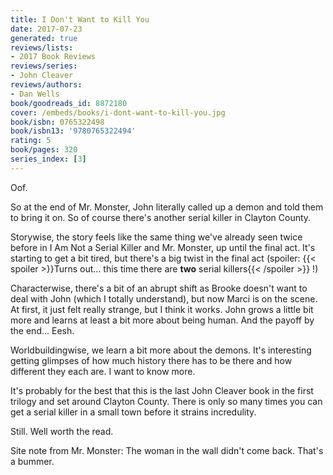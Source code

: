 ```yaml
---
title: I Don't Want to Kill You
date: 2017-07-23
generated: true
reviews/lists:
- 2017 Book Reviews
reviews/series:
- John Cleaver
reviews/authors:
- Dan Wells
book/goodreads_id: 8872180
cover: /embeds/books/i-dont-want-to-kill-you.jpg
book/isbn: 0765322498
book/isbn13: '9780765322494'
rating: 5
book/pages: 320
series_index: [3]
---
```

Oof.  

So at the end of Mr. Monster, John literally called up a demon and told them to bring it on. So of course there's another serial killer in Clayton County.  

<!--more-->

Storywise, the story feels like the same thing we've already seen twice before in I Am Not a Serial Killer and Mr. Monster, up until the final act. It's starting to get a bit tired, but there's a big twist in the final act (spoiler:  {{< spoiler >}}Turns out... this time there are **two** serial killers{{< /spoiler >}}  !)  

Characterwise, there's a bit of an abrupt shift as Brooke doesn't want to deal with John (which I totally understand), but now Marci is on the scene. At first, it just felt really strange, but I think it works. John grows a little bit more and learns at least a bit more about being human. And the payoff by the end... Eesh.  

Worldbuildingwise, we learn a bit more about the demons. It's interesting getting glimpses of how much history there has to be there and how different they each are. I want to know more.  

It's probably for the best that this is the last John Cleaver book in the first trilogy and set around Clayton County. There is only so many times you can get a serial killer in a small town before it strains incredulity.  

Still. Well worth the read.  

Site note from Mr. Monster: The woman in the wall didn't come back. That's a bummer.